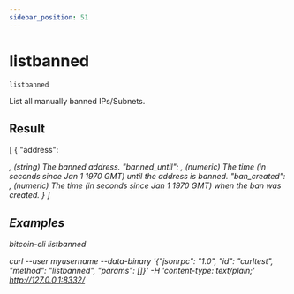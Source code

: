 ```yaml
---
sidebar_position: 51
---
```

# listbanned

`listbanned`

List all manually banned IPs/Subnets.

## Result

[
  {
  "address": <address>,             (string) The banned address.
  "banned_until": <time>,           (numeric) The time (in seconds since Jan 1 1970 GMT) until the address is banned.
  "ban_created": <time>,            (numeric) The time (in seconds since Jan 1 1970 GMT) when the ban was created.
  }
]

## Examples

bitcoin-cli listbanned

curl --user myusername --data-binary '{"jsonrpc": "1.0", "id": "curltest", "method": "listbanned", "params": []}' -H 'content-type: text/plain;' http://127.0.0.1:8332/